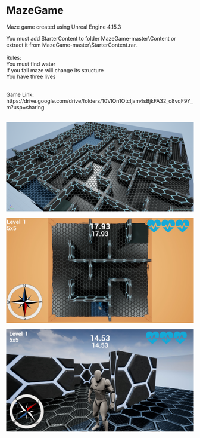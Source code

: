 # MazeGame
Maze game created using Unreal Engine 4.15.3 <br/>

You must add StarterContent to folder MazeGame-master\Content or extract it from MazeGame-master\StarterContent.rar.<br />
<br />
Rules:<br />
You must find water <br />
If you fail maze will change its structure <br />
You have three lives <br />

<br />
Game Link: https://drive.google.com/drive/folders/10VIQn1OtcIjam4sBjkFA32_c8vqF9Y_m?usp=sharing<br />

<br />

![alt text](https://github.com/MateuszKapusta/MazeGame/blob/master/My_pictures/Maze.png)

![alt text](https://github.com/MateuszKapusta/MazeGame/blob/master/My_pictures/Start.jpg)

![alt text](https://github.com/MateuszKapusta/MazeGame/blob/master/My_pictures/Game.jpg)
